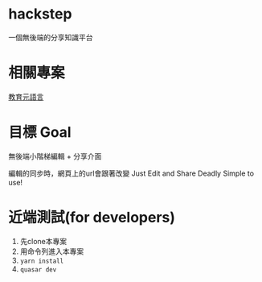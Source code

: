 # hackstep
 一個無後端的分享知識平台

# 相關專案
[教育元語言](https://github.com/bestian/edu-lang)

# 目標 Goal
無後端小階梯編輯 + 分享介面

編輯的同步時，網頁上的url會跟著改變
Just Edit and Share
Deadly Simple to use!

# 近端測試(for developers)

1. 先clone本專案
2. 用命令列進入本專案
3. ``` yarn install ```
4. ``` quasar dev ```
